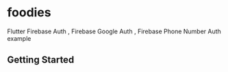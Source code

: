 # foodies

Flutter Firebase Auth , Firebase Google Auth , Firebase Phone Number Auth example

## Getting Started


